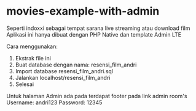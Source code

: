 # movies-example-with-admin
Seperti indoxxi sebagai tempat sarana live streaming atau download film
Aplikasi ini hanya dibuat dengan PHP Native dan template Admin LTE

Cara menggunakan: 
1. Ekstrak file ini
2. Buat database dengan nama: resensi_film_andri
3. Import database resensi_film_andri.sql
4. Jalankan localhost/resensi_film_andri
5. Selesai

Untuk halaman Admin ada pada terdapat footer pada link admin room's
Username: andri123
Password: 12345
